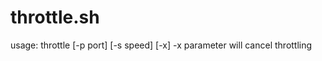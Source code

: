 throttle.sh
===========

  usage: throttle [-p port] [-s speed] [-x]
    -x parameter will cancel throttling
